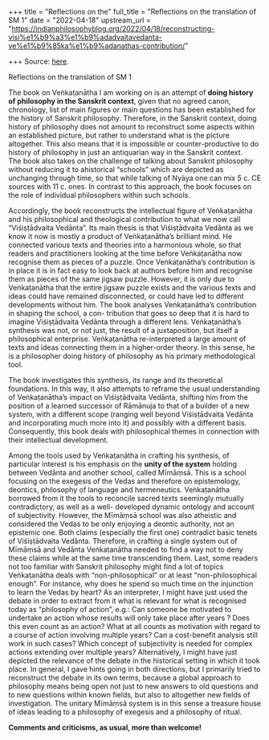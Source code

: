 +++
title = "Reflections on the"
full_title = "Reflections on the translation of SM 1"
date = "2022-04-18"
upstream_url = "https://indianphilosophyblog.org/2022/04/18/reconstructing-visi%e1%b9%a3%e1%b9%adadvaitavedanta-ve%e1%b9%85ka%e1%b9%adanathas-contribution/"

+++
Source: [here](https://indianphilosophyblog.org/2022/04/18/reconstructing-visi%e1%b9%a3%e1%b9%adadvaitavedanta-ve%e1%b9%85ka%e1%b9%adanathas-contribution/).

Reflections on the translation of SM 1

The book on Veṅkaṭanātha I am working on is an attempt of **doing history of philosophy in the Sanskrit context**, given that no agreed canon, chronology, list of main figures or main questions has been established for the history of Sanskrit philosophy. Therefore, in the Sanskrit context, doing history of philosophy does not amount to reconstruct some aspects within an established picture, but rather to understand what is the picture altogether. This also means that it is impossible or counter-productive to do history of philosophy in just an antiquarian way in the Sanskrit context.  
The book also takes on the challenge of talking about Sanskrit philosophy without reducing it to ahistorical “schools” which are depicted as unchanging through time, so that while talking of Nyāya one can mix 5 c. CE sources with 11 c. ones. In contrast to this approach, the book focuses on the role of individual philosophers within such schools.

Accordingly, the book reconstructs the intellectual figure of Veṅkaṭanātha and his philosophical and theological contribution to what we now call “Viśiṣṭādvaita Vedānta”. Its main thesis is that Viśiṣṭādvaita Vedānta as we know it now is mostly a product of Veṅkaṭanātha’s brilliant mind. He connected various texts and theories into a harmonious whole, so that readers and practitioners looking at the time before Veṅkaṭanātha now recognise them as pieces of a puzzle. Once Veṅkaṭanātha’s contribution is in place it is in fact easy to look back at authors before him and recognise them as pieces of the same jigsaw puzzle. However, it is only due to Veṅkaṭanātha that the entire jigsaw puzzle exists and the various texts and ideas could have remained disconnected, or could have led to different developments without him. The book analyses Veṅkaṭanātha’s contribution in shaping the school, a con- tribution that goes so deep that it is hard to imagine Viśiṣṭādvaita Vedānta through a different lens. Veṅkaṭanātha’s synthesis was not, or not just, the result of a juxtaposition, but itself a philosophical enterprise. Veṅkaṭanātha re-interpreted a large amount of texts and ideas connecting them in a higher-order theory. In this sense, he is a philosopher doing history of philosophy as his primary methodological tool.

The book investigates this synthesis, its range and its theoretical foundations. In this way, it also attempts to reframe the usual understanding of Veṅkaṭanātha’s impact on Viśiṣṭādvaita Vedānta, shifting him from the position of a learned successor of Rāmānuja to that of a builder of a new system, with a different scope (ranging well beyond Viśiṣṭādvaita Vedānta and incorporating much more into it) and possibly with a different basis. Consequently, this book deals with philosophical themes in connection with their intellectual development.

Among the tools used by Veṅkaṭanātha in crafting his synthesis, of particular interest is his emphasis on the **unity of the system** holding between Vedānta and another school, called Mīmāṃsā. This is a school focusing on the exegesis of the Vedas and therefore on epistemology, deontics, philosophy of language and hermeneutics. Veṅkaṭanātha borrowed from it the tools to reconcile sacred texts seemingly mutually contradictory, as well as a well- developed dynamic ontology and account of subjectivity. However, the Mīmāṃsā school was also atheistic and considered the Vedas to be only enjoying a deontic authority, not an epistemic one. Both claims (especially the first one) contradict basic tenets of Viśiṣṭādvaita Vedānta. Therefore, in crafting a single system out of Mīmāṃsā and Vedānta Veṅkaṭanātha needed to find a way not to deny these claims while at the same time transcending them. Last, some readers not too familiar with Sanskrit philosophy might find a lot of topics Veṅkaṭanātha deals with “non-philosophical” or at least “non-philosophical enough”. For instance, why does he spend so much time on the injunction to learn the Vedas by heart? As an interpreter, I might have just used the debate in order to extract from it what is relevant for what is recognised today as “philosophy of action”, e.g.: Can someone be motivated to undertake an action whose results will only take place after years ? Does this even count as an action? What at all counts as motivation with regard to a course of action involving multiple years? Can a cost-benefit analysis still work in such cases? Which concept of subjectivity is needed for complex actions extending over multiple years? Alternatively, I might have just depicted the relevance of the debate in the historical setting in which it took place. In general, I gave hints going in both directions, but I primarily tried to reconstruct the debate in its own terms, because a global approach to philosophy means being open not just to new answers to old questions and to new questions within known fields, but also to altogether new fields of investigation. The unitary Mīmāṃsā system is in this sense a treasure house of ideas leading to a philosophy of exegesis and a philosophy of ritual.

**Comments and criticisms, as usual, more than welcome!**

